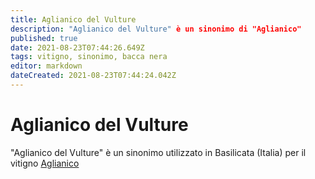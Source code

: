 ```yaml
---
title: Aglianico del Vulture
description: "Aglianico del Vulture" è un sinonimo di "Aglianico"
published: true
date: 2021-08-23T07:44:26.649Z
tags: vitigno, sinonimo, bacca nera
editor: markdown
dateCreated: 2021-08-23T07:44:24.042Z
---
```


# Aglianico del Vulture

"Aglianico del Vulture" è un sinonimo utilizzato in Basilicata (Italia) per il vitigno [Aglianico](/vitigni/bacca-nera/aglianico)
